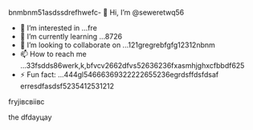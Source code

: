 bnmbnm51asdssdrefhwefc- 👋 Hi, I’m @seweretwq56
- 👀 I’m interested in ...fre
- 🌱 I’m currently learning ...8726
- 💞️ I’m looking to collaborate on ...121gregrebfgfg12312nbnm
- 📫 How to reach me ...33fsdds86werk,k,bfvcv2662dfvs52636236fxasmhjghxcfbbdf625
- ⚡ Fun fact: ...444gl54666369322222655236egrdsffdsfdsaf
erresdfasdsf5235412531212
<!---hjl454545tweewte59662ewfdsdsmhf03
seweretwq/seweretwq is a ✨ special ✨ repositorrhy because its64 `README.md5354` (this file) appears on your 6363GitHub profi1wer211jmm2dfdf3le.455
You can click the Preview link to take a look at your changes.gghgh56888*8888few
--->fryjівсвіівс
the
dfdауцау
